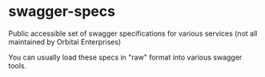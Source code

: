 # swagger-specs
Public accessible set of swagger specifications for various services (not all maintained by Orbital Enterprises)

You can usually load these specs in "raw" format into various swagger tools.

